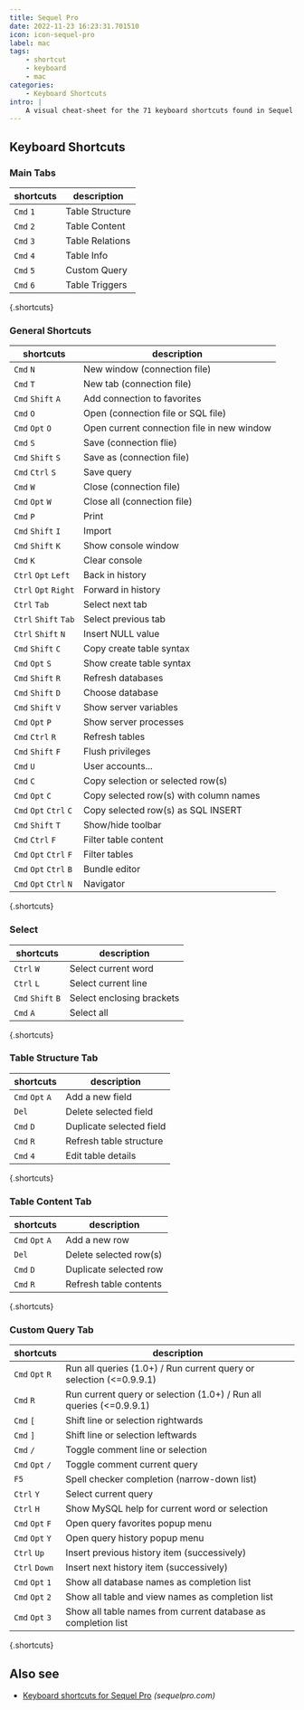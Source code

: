 ```yaml
---
title: Sequel Pro
date: 2022-11-23 16:23:31.701510
icon: icon-sequel-pro
label: mac
tags: 
    - shortcut
    - keyboard
    - mac
categories:
    - Keyboard Shortcuts
intro: |
    A visual cheat-sheet for the 71 keyboard shortcuts found in Sequel Pro. This application is MacOS-only.
---
```




Keyboard Shortcuts
------------------



### Main Tabs

shortcuts | description
---|---
`Cmd` `1`  | Table Structure
`Cmd` `2`  | Table Content
`Cmd` `3`  | Table Relations
`Cmd` `4`  | Table Info
`Cmd` `5`  | Custom Query
`Cmd` `6`  | Table Triggers
{.shortcuts}


### General Shortcuts

shortcuts | description
---|---
`Cmd` `N`  | New window (connection file)
`Cmd` `T`  | New tab (connection file)
`Cmd` `Shift` `A`  | Add connection to favorites
`Cmd` `O`  | Open (connection file or SQL file)
`Cmd` `Opt` `O`  | Open current connection file in new window
`Cmd` `S`  | Save (connection flie)
`Cmd` `Shift` `S`  | Save as (connection file)
`Cmd` `Ctrl` `S`  | Save query
`Cmd` `W`  | Close (connection file)
`Cmd` `Opt` `W`  | Close all (connection file)
`Cmd` `P`  | Print
`Cmd` `Shift` `I`  | Import
`Cmd` `Shift` `K`  | Show console window
`Cmd` `K`  | Clear console
`Ctrl` `Opt` `Left`  | Back in history
`Ctrl` `Opt` `Right`  | Forward in history
`Ctrl` `Tab`  | Select next tab
`Ctrl` `Shift` `Tab`  | Select previous tab
`Ctrl` `Shift` `N`  | Insert NULL value
`Cmd` `Shift` `C`  | Copy create table syntax
`Cmd` `Opt` `S`  | Show create table syntax
`Cmd` `Shift` `R`  | Refresh databases
`Cmd` `Shift` `D`  | Choose database
`Cmd` `Shift` `V`  | Show server variables
`Cmd` `Opt` `P`  | Show server processes
`Cmd` `Ctrl` `R`  | Refresh tables
`Cmd` `Shift` `F`  | Flush privileges
`Cmd` `U`  | User accounts...
`Cmd` `C`  | Copy selection or selected row(s)
`Cmd` `Opt` `C`  | Copy selected row(s) with column names
`Cmd` `Opt` `Ctrl` `C`  | Copy selected row(s) as SQL INSERT
`Cmd` `Shift` `T`  | Show/hide toolbar
`Cmd` `Ctrl` `F`  | Filter table content
`Cmd` `Opt` `Ctrl` `F`  | Filter tables
`Cmd` `Opt` `Ctrl` `B`  | Bundle editor
`Cmd` `Opt` `Ctrl` `N`  | Navigator
{.shortcuts}


### Select

shortcuts | description
---|---
`Ctrl` `W`  | Select current word
`Ctrl` `L`  | Select current line
`Cmd` `Shift` `B`  | Select enclosing brackets
`Cmd` `A`  | Select all
{.shortcuts}


### Table Structure Tab

shortcuts | description
---|---
`Cmd` `Opt` `A`  | Add a new field
`Del`  | Delete selected field
`Cmd` `D`  | Duplicate selected field
`Cmd` `R`  | Refresh table structure
`Cmd` `4`  | Edit table details
{.shortcuts}


### Table Content Tab

shortcuts | description
---|---
`Cmd` `Opt` `A`  | Add a new row
`Del`  | Delete selected row(s)
`Cmd` `D`  | Duplicate selected row
`Cmd` `R`  | Refresh table contents
{.shortcuts}


### Custom Query Tab

shortcuts | description
---|---
`Cmd` `Opt` `R`  | Run all queries (1.0+) / Run current query or selection (<=0.9.9.1)
`Cmd` `R`  | Run current query or selection (1.0+) / Run all queries (<=0.9.9.1)
`Cmd` `[`  | Shift line or selection rightwards
`Cmd` `]`  | Shift line or selection leftwards
`Cmd` `/`  | Toggle comment line or selection
`Cmd` `Opt` `/`  | Toggle comment current query
`F5`  | Spell checker completion (narrow-down list)
`Ctrl` `Y`  | Select current query
`Ctrl` `H`  | Show MySQL help for current word or selection
`Cmd` `Opt` `F`  | Open query favorites popup menu
`Cmd` `Opt` `Y`  | Open query history popup menu
`Ctrl` `Up`  | Insert previous history item (successively)
`Ctrl` `Down`  | Insert next history item (successively)
`Cmd` `Opt` `1`  | Show all database names as completion list
`Cmd` `Opt` `2`  | Show all table and view names as completion list
`Cmd` `Opt` `3`  | Show all table names from current database as completion list
{.shortcuts}




Also see
--------
- [Keyboard shortcuts for Sequel Pro](https://sequelpro.com/docs/get-started/keyboard-shortcuts) _(sequelpro.com)_
